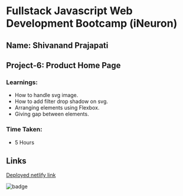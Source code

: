 # Fullstack Javascript Web Development Bootcamp (iNeuron)
## Name: Shivanand Prajapati
## Project-6: Product Home Page
### Learnings:

- How to handle svg image.
- How to add filter drop shadow on svg.
- Arranging elements using Flexbox.
- Giving gap between elements.


### Time Taken:
- 5 Hours
## Links
[Deployed netlify link](https://shivanand-project-7.netlify.app/)

![badge](https://img.shields.io/badge/Project--7-Deployed-green)